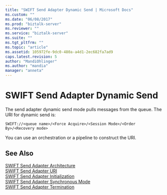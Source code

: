 ```yaml
---
title: "SWIFT Send Adapter Dynamic Send | Microsoft Docs"
ms.custom: ""
ms.date: "06/08/2017"
ms.prod: "biztalk-server"
ms.reviewer: ""
ms.service: "biztalk-server"
ms.suite: ""
ms.tgt_pltfrm: ""
ms.topic: "article"
ms.assetid: 105972fe-9dc0-480a-a4d1-2ec682fa7ad9
caps.latest.revision: 5
author: "MandiOhlinger"
ms.author: "mandia"
manager: "anneta"
---
```

# SWIFT Send Adapter Dynamic Send
The send adapter dynamic send mode pulls messages from the queue. The URI for dynamic send is:  
  
```  
SWIFT://<queue name>/<Force Acquire>/<Session Mode>/<Order By>/<Recovery mode>  
```  
  
 You can use an orchestration or a pipeline to construct the URI.  
  
## See Also  
 [SWIFT Send Adapter Architecture](../../adapters-and-accelerators/fileact-interact/swift-send-adapter-architecture.md)   
 [SWIFT Send Adapter URI](../../adapters-and-accelerators/fileact-interact/swift-send-adapter-uri.md)   
 [SWIFT Send Adapter Initialization](../../adapters-and-accelerators/fileact-interact/swift-send-adapter-initialization.md)   
 [SWIFT Send Adapter Synchronous Mode](../../adapters-and-accelerators/fileact-interact/swift-send-adapter-synchronous-mode.md)   
 [SWIFT Send Adapter Termination](../../adapters-and-accelerators/fileact-interact/swift-send-adapter-termination.md)